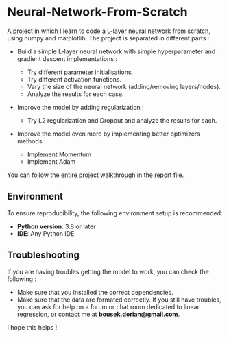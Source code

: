# Neural-Network-From-Scratch
A project in which I learn to code a L-layer neural network from scratch, using numpy and matplotlib. The project is separated in different parts : 
- Build a simple L-layer neural network with simple hyperparameter and gradient descent implementations :
    - Try different parameter initialisations.
    - Try different activation functions.
    - Vary the size of the neural network (adding/removing layers/nodes).
    - Analyze the results for each case.

- Improve the model by adding regularization :
    - Try L2 regularization and Dropout and analyze the results for each.

- Improve the model even more by implementing better optimizers methods :
    - Implement Momentum
    - Implement Adam


You can follow the entire project walkthrough in the [report](REPORT.md) file.
## Environment

To ensure reproducibility, the following environment setup is recommended:

- **Python version**: 3.8 or later
- **IDE**: Any Python IDE
## Troubleshooting  

If you are having troubles getting the model to work, you can check the following :
- Make sure that you installed the correct dependencies.
- Make sure that the data are formated correctly.
If you still have troubles, you can ask for help on a forum or chat room dedicated to linear regression, or contact me at **bousek.dorian@gmail.com**.  

I hope this helps ! 
